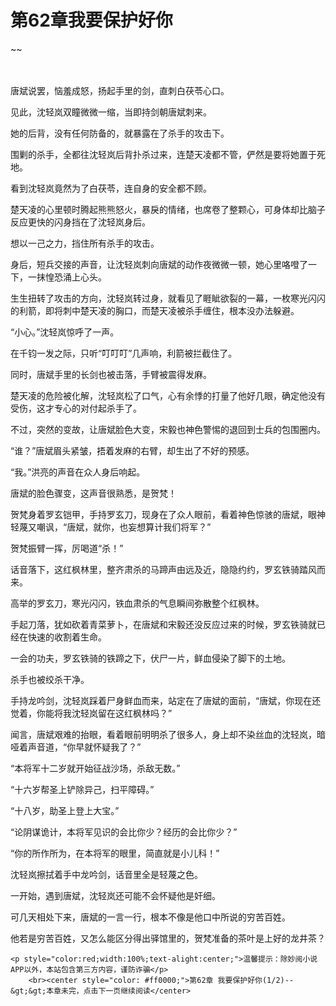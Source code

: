 # 第62章我要保护好你
~~
    	    <p name="pagetop" href="javascript:void(0);" onclick="return false" style="line-height: 35px;padding: 10px;color: #333;"> </p><p>唐斌说罢，恼羞成怒，扬起手里的剑，直刺白茯苓心口。</p><p>见此，沈轻岚双瞳微微一缩，当即持剑朝唐斌刺来。</p><p>她的后背，没有任何防备的，就暴露在了杀手的攻击下。</p><p>围剿的杀手，全都往沈轻岚后背扑杀过来，连楚天凌都不管，俨然是要将她置于死地。</p><p>看到沈轻岚竟然为了白茯苓，连自身的安全都不顾。</p><p>楚天凌的心里顿时腾起熊熊怒火，暴戾的情绪，也席卷了整颗心，可身体却比脑子反应更快的闪身挡在了沈轻岚身后。</p><p>想以一己之力，挡住所有杀手的攻击。</p><p>身后，短兵交接的声音，让沈轻岚刺向唐斌的动作夜微微一顿，她心里咯噔了一下，一抹惶恐涌上心头。</p><p>生生扭转了攻击的方向，沈轻岚转过身，就看见了睚眦欲裂的一幕，一枚寒光闪闪的利箭，即将刺中楚天凌的胸口，而楚天凌被杀手缠住，根本没办法躲避。</p><p>“小心。”沈轻岚惊呼了一声。</p><p>在千钧一发之际，只听“叮叮叮”几声响，利箭被拦截住了。</p><p>同时，唐斌手里的长剑也被击落，手臂被震得发麻。</p><p>楚天凌的危险被化解，沈轻岚松了口气，心有余悸的打量了他好几眼，确定他没有受伤，这才专心的对付起杀手了。</p><p>不过，突然的变故，让唐斌脸色大变，宋毅也神色警惕的退回到士兵的包围圈内。</p><p>“谁？”唐斌眉头紧皱，捂着发麻的右臂，却生出了不好的预感。</p><p>“我。”洪亮的声音在众人身后响起。</p><p>唐斌的脸色骤变，这声音很熟悉，是贺梵！</p><p>贺梵身着罗玄铠甲，手持罗玄刀，现身在了众人眼前，看着神色惊骇的唐斌，眼神轻蔑又嘲讽，“唐斌，就你，也妄想算计我们将军？”</p><p>贺梵振臂一挥，厉喝道“杀！”</p><p>话音落下，这红枫林里，整齐肃杀的马蹄声由远及近，隐隐约约，罗玄铁骑踏风而来。</p><p>高举的罗玄刀，寒光闪闪，铁血肃杀的气息瞬间弥散整个红枫林。</p><p>手起刀落，犹如砍着青菜萝卜，在唐斌和宋毅还没反应过来的时候，罗玄铁骑就已经在快速的收割着生命。</p><p>一会的功夫，罗玄铁骑的铁蹄之下，伏尸一片，鲜血侵染了脚下的土地。</p><p>杀手也被绞杀干净。</p><p>手持龙吟剑，沈轻岚踩着尸身鲜血而来，站定在了唐斌的面前，“唐斌，你现在还觉着，你能将我沈轻岚留在这红枫林吗？”</p><p>闻言，唐斌艰难的抬眼，看着眼前明明杀了很多人，身上却不染丝血的沈轻岚，暗哑着声音道，“你早就怀疑我了？”</p><p>“本将军十二岁就开始征战沙场，杀敌无数。”</p><p>“十六岁帮圣上铲除异己，扫平障碍。”</p><p>“十八岁，助圣上登上大宝。”</p><p>“论阴谋诡计，本将军见识的会比你少？经历的会比你少？”</p><p>“你的所作所为，在本将军的眼里，简直就是小儿科！”</p><p>沈轻岚擦拭着手中龙吟剑，话音里全是轻蔑之色。</p><p>一开始，遇到唐斌，沈轻岚还可能不会怀疑他是奸细。</p><p>可几天相处下来，唐斌的一言一行，根本不像是他口中所说的穷苦百姓。</p><p>他若是穷苦百姓，又怎么能区分得出驿馆里的，贺梵准备的茶叶是上好的龙井茶？</p>
    	
   	<p style="color:red;width:100%;text-alight:center;">温馨提示：除妙阅小说APP以外，本站包含第三方内容，谨防诈骗</p>
    	<br><center style="color: #ff0000;">第62章 我要保护好你(1/2)--&gt;&gt;本章未完，点击下一页继续阅读</center>
    	